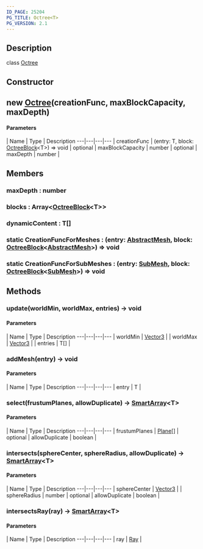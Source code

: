 ```yaml
---
ID_PAGE: 25204
PG_TITLE: Octree<T>
PG_VERSION: 2.1
---
```

## Description

class [Octree](/classes/3.1/Octree)



## Constructor

## new [Octree](/classes/3.1/Octree)(creationFunc, maxBlockCapacity, maxDepth)



#### Parameters
 | Name | Type | Description
---|---|---|---
 | creationFunc | (entry: T, block: [OctreeBlock](/classes/3.1/OctreeBlock)&lt;T&gt;) =&gt; void | 
optional | maxBlockCapacity | number | 
optional | maxDepth | number | 
## Members

### maxDepth : number



### blocks : Array&lt;[OctreeBlock](/classes/3.1/OctreeBlock)&lt;T&gt;&gt;



### dynamicContent : T[]



### static CreationFuncForMeshes : (entry: [AbstractMesh](/classes/3.1/AbstractMesh), block: [OctreeBlock](/classes/3.1/OctreeBlock)&lt;[AbstractMesh](/classes/3.1/AbstractMesh)&gt;) =&gt; void



### static CreationFuncForSubMeshes : (entry: [SubMesh](/classes/3.1/SubMesh), block: [OctreeBlock](/classes/3.1/OctreeBlock)&lt;[SubMesh](/classes/3.1/SubMesh)&gt;) =&gt; void



## Methods

### update(worldMin, worldMax, entries) &rarr; void



#### Parameters
 | Name | Type | Description
---|---|---|---
 | worldMin | [Vector3](/classes/3.1/Vector3) | 
 | worldMax | [Vector3](/classes/3.1/Vector3) | 
 | entries | T[] | 
### addMesh(entry) &rarr; void



#### Parameters
 | Name | Type | Description
---|---|---|---
 | entry | T | 

### select(frustumPlanes, allowDuplicate) &rarr; [SmartArray](/classes/3.1/SmartArray)&lt;T&gt;



#### Parameters
 | Name | Type | Description
---|---|---|---
 | frustumPlanes | [Plane](/classes/3.1/Plane)[] | 
optional | allowDuplicate | boolean | 
### intersects(sphereCenter, sphereRadius, allowDuplicate) &rarr; [SmartArray](/classes/3.1/SmartArray)&lt;T&gt;



#### Parameters
 | Name | Type | Description
---|---|---|---
 | sphereCenter | [Vector3](/classes/3.1/Vector3) | 
 | sphereRadius | number | 
optional | allowDuplicate | boolean | 
### intersectsRay(ray) &rarr; [SmartArray](/classes/3.1/SmartArray)&lt;T&gt;



#### Parameters
 | Name | Type | Description
---|---|---|---
 | ray | [Ray](/classes/3.1/Ray) | 

